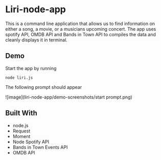 # Liri-node-app

This is a command line application that allows us to find information on either a song, a movie, or a musicians upcoming concert. The app uses spotify API, OMDB API and Bands in Town API to compiles the data and cleanly displays it in terminal.

## Demo

Start the app by running

```
node liri.js 
```
The following prompt should appear

![image](liri-node-app/demo-screenshots/start prompt.png)

## Built With

* node.js
* Request
* Moment
* Node Spotify API
* Bands in Town Events API
* OMDB API
